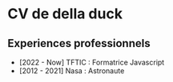 # CV de della duck

## Experiences professionnels
- [2022 - Now] TFTIC : Formatrice Javascript
- [2012 - 2021] Nasa : Astronaute